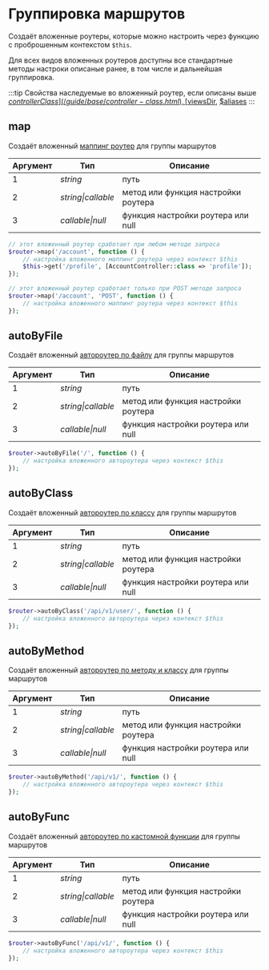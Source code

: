 # Группировка маршрутов

Создаёт вложенные роутеры, которые можно настроить через функцию с проброшенным контекстом `$this`.

Для всех видов вложенных роутеров доступны все стандартные методы настроки описаные ранее, в том числе и дальнейшая группировка.

:::tip Свойства наследуемые во вложенный роутер, если описаны выше
[$controllerClass](/guide/base/controller-class.html), 
[$viewsDir](/guide/base/views-dir.html), 
[$aliases](/guide/base/aliases.html)
:::

## map
Создаёт вложенный [маппинг роутер](/guide/routers/map.html) для группы маршрутов

| Аргумент | Тип | Описание |
|-----------|-----|----------|
| 1 | *string* | путь |
| 2 | *string\|callable* | метод или функция настройки роутера |
| 3 | *callable\|null* | функция настройки роутера или null |

```PHP
// этот вложенный роутер сработает при любом методе запроса
$router->map('/account', function () {
    // настройка вложенного маппинг роутера через контекст $this
    $this->get('/profile', [AccountController::class => 'profile']);
});
```

```PHP
// этот вложенный роутер сработает только при POST методе запроса
$router->map('/account', 'POST', function () {
    // настройка вложенного маппинг роутера через контекст $this
});
```



## autoByFile
Создаёт вложенный [автороутер по файлу](/guide/routers/auto-by-file.html) для группы маршрутов

 Аргумент | Тип | Описание |
|-----------|-----|----------|
| 1 | *string* | путь |
| 2 | *string\|callable* | метод или функция настройки роутера |
| 3 | *callable\|null* | функция настройки роутера или null |

```PHP
$router->autoByFile('/', function () {
    // настройка вложенного автороутера через контекст $this
});
```



## autoByClass
Создаёт вложенный [автороутер по классу](/guide/routers/auto-by-class.html) для группы маршрутов

| Аргумент | Тип | Описание |
|-----------|-----|----------|
| 1 | *string* | путь |
| 2 | *string\|callable* | метод или функция настройки роутера |
| 3 | *callable\|null* | функция настройки роутера или null |

```PHP
$router->autoByClass('/api/v1/user/', function () {
    // настройка вложенного автороутера через контекст $this
});
```


## autoByMethod
Создаёт вложенный [автороутер по методу и классу](/guide/routers/auto-by-class-method.html) для группы маршрутов

| Аргумент | Тип | Описание |
|-----------|-----|----------|
| 1 | *string* | путь |
| 2 | *string\|callable* | метод или функция настройки роутера |
| 3 | *callable\|null* | функция настройки роутера или null |

```PHP
$router->autoByMethod('/api/v1/', function () {
    // настройка вложенного автороутера через контекст $this
});
```


## autoByFunc
Создаёт вложенный [автороутер по кастомной функции](/guide/routers/auto-by-func.html) для группы маршрутов

| Аргумент | Тип | Описание |
|-----------|-----|----------|
| 1 | *string* | путь |
| 2 | *string\|callable* | метод или функция настройки роутера |
| 3 | *callable\|null* | функция настройки роутера или null |

```PHP
$router->autoByFunc('/api/v1/', function () {
    // настройка вложенного автороутера через контекст $this
});
